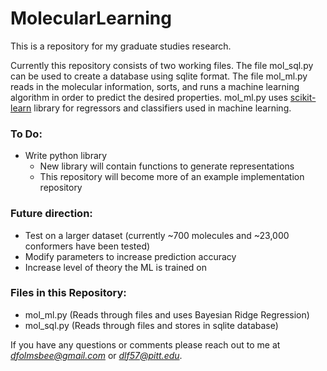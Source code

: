 # MolecularLearning
This is a repository for my graduate studies research.

Currently this repository consists of two working files. The file mol_sql.py can be used to create a database using sqlite format. The file mol_ml.py reads in the molecular information, sorts, and runs a machine learning algorithm in order to predict the desired properties. mol_ml.py uses [scikit-learn](http://scikit-learn.org/stable/) library for regressors and classifiers used in machine learning. 

### To Do:
 - Write python library 
   - New library will contain functions to generate representations
   - This repository will become more of an example implementation repository

### Future direction:
 - Test on a larger dataset (currently ~700 molecules and ~23,000 conformers have been tested)
 - Modify parameters to increase prediction accuracy 
 - Increase level of theory the ML is trained on

### Files in this Repository:
 - mol_ml.py (Reads through files and uses Bayesian Ridge Regression)
 - mol_sql.py (Reads through files and stores in sqlite database)

If you have any questions or comments please reach out to me at *dfolmsbee@gmail.com* or *dlf57@pitt.edu*.

